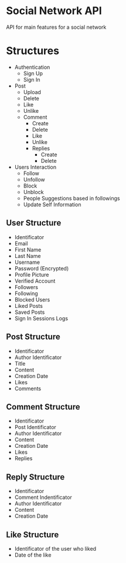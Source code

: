 # Social Network API

API for main features for a social network

# Structures

- Authentication
  - Sign Up
  - Sign In
- Post
  - Upload
  - Delete
  - Like
  - Unlike
  - Comment
    - Create
    - Delete
    - Like
    - Unlike
    - Replies
      - Create
      - Delete
- Users Interaction
  - Follow
  - Unfollow
  - Block
  - Unblock
  - People Suggestions based in followings
  - Update Self Information
  
## User Structure

- Identificator
- Email
- First Name
- Last Name
- Username
- Password (Encrypted)
- Profile Picture
- Verified Account
- Followers
- Following
- Blocked Users
- Liked Posts
- Saved Posts
- Sign In Sessions Logs

## Post Structure

- Identificator
- Author Identificator
- Title
- Content
- Creation Date
- Likes
- Comments

## Comment Structure

- Identificator
- Post Identificator
- Author Identificator
- Content
- Creation Date
- Likes
- Replies

## Reply Structure

- Identificator
- Comment Indentificator
- Author Identificator
- Content
- Creation Date

## Like Structure

- Identificator of the user who liked
- Date of the like
